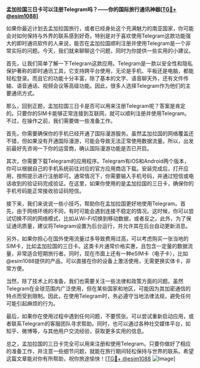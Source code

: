 **孟加拉国三日卡可以注册Telegram吗？——你的国际旅行通讯神器[[TG💪+ @esim1088](https://t.me/s/esim1088)]**

如果你最近计划去孟加拉国旅行，或者已经身处这个充满魅力的南亚国家，你可能会对如何保持与外界的联系感到好奇。特别是对于喜欢使用Telegram这款功能强大的即时通讯软件的人来说，能否在孟加拉国顺利注册并使用Telegram是一个非常实际的问题。今天，我们就来聊聊这个问题，同时为你提供一些实用的小建议。

首先，让我们简单了解一下Telegram这款应用。Telegram是一款以安全性和隐私保护著称的即时通讯工具，它支持跨平台使用，无论是手机、平板还是电脑，都能轻松登录。而且它的功能十分丰富，除了基本的文字、语音聊天外，还有文件传输、语音通话、视频会议等高级功能。因此，很多人选择Telegram作为他们的主要通讯方式。

那么，回到正题，孟加拉国三日卡是否可以用来注册Telegram呢？答案是肯定的。只要你的SIM卡能够正常连接到互联网，就可以顺利注册并使用Telegram。不过，在操作之前，我们需要做一些准备工作。

首先，你需要确保你的手机已经开通了国际漫游服务。虽然孟加拉国的网络覆盖还不错，但如果没有开通国际漫游，可能会导致无法正常使用数据流量。所以，出发前最好先咨询一下你的运营商，确认国际漫游功能是否已开启。

其次，你需要下载Telegram的应用程序。Telegram有iOS和Android两个版本，你可以根据自己的手机系统前往对应的官方应用商店下载。安装完成后，打开应用，按照提示进行注册即可。通常情况下，你需要输入手机号码，并通过短信或电话收到的验证码完成验证。在这里，如果你使用的是孟加拉国的三日卡，确保你的手机号码能正常接收验证码短信。

接下来，我们来说说一些小技巧，帮助你在孟加拉国更好地使用Telegram。首先，由于网络环境的不同，有时可能会遇到连接不稳定的情况。这时候，你可以尝试切换不同的网络模式，比如从Wi-Fi切换到移动数据，或者反之。此外，为了保证通讯质量，建议将Telegram设置为后台运行，并允许其在后台自动更新消息。

另外，如果你担心在国外使用流量过多导致费用过高，可以考虑购买一张当地的SIM卡，比如孟加拉国的三日卡。这类卡片通常价格实惠，且包含一定量的数据流量，非常适合短期旅行者。同时，现在市面上还有一种eSIM卡（电子卡），比如@esim1088提供的产品，可以直接在你的设备上激活使用，无需更换实体卡，非常方便。

当然，除了技术上的准备，我们也需要关注一些法律和政策方面的问题。虽然Telegram在全球范围内广泛使用，但在某些国家和地区，可能因为其加密通信的特点而受到限制。因此，在使用Telegram时，务必遵守当地法律法规，避免任何可能引起麻烦的行为。

最后，如果你在使用过程中遇到任何问题，不要慌张。可以尝试重新启动应用，或者联系Telegram的客服团队寻求帮助。同时，也可以通过各种社交媒体平台，如知乎、微博等，与其他用户交流经验，获取更多实用的信息。

总之，孟加拉国的三日卡完全可以用来注册和使用Telegram。只要你做好了相应的准备工作，并注意一些细节问题，就能在旅行期间轻松保持与世界的联系。希望这篇文章能对你有所帮助，祝你旅途愉快！[[TG💪+ @esim1088](https://t.me/s/esim1088) ![Image](https://i.postimg.cc/4NQfJmqS/Snipaste-2025-05-13-00-14-12.png)]